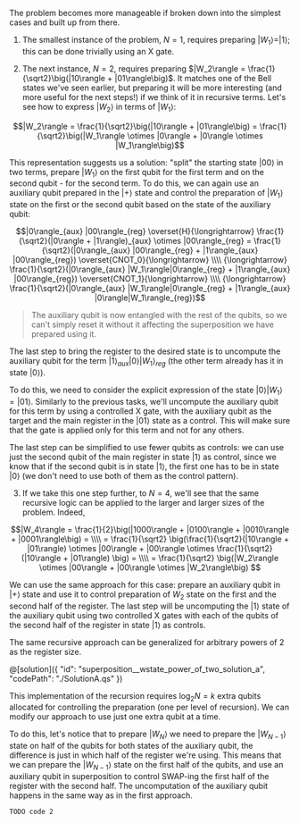 The problem becomes more manageable if broken down into the simplest cases and built up from there.

1. The smallest instance of the problem, $N = 1$, requires preparing $|W_1\rangle = |1\rangle$; this can be done trivially using an X gate.

2. The next instance, $N = 2$, requires preparing $|W_2\rangle = \frac{1}{\sqrt2}\big(|10\rangle + |01\rangle\big)$. It matches one of the Bell states we've seen earlier, but preparing it will be more interesting (and more useful for the next steps!) if we think of it in recursive terms. Let's see how to express $|W_2\rangle$ in terms of $|W_1\rangle$:

$$|W_2\rangle = \frac{1}{\sqrt2}\big(|10\rangle + |01\rangle\big) = \frac{1}{\sqrt2}\big(|W_1\rangle \otimes |0\rangle + |0\rangle \otimes |W_1\rangle\big)$$

This representation suggests us a solution: "split" the starting state $|00\rangle$ in two terms, prepare $|W_1\rangle$ on the first qubit for the first term and on the second qubit - for the second term.
To do this, we can again use an auxiliary qubit prepared in the $|+\rangle$ state and control the preparation of $|W_1\rangle$ state on the first or the second qubit based on the state of the auxiliary qubit:

$$|0\rangle_{aux} |00\rangle_{reg} \overset{H}{\longrightarrow}
\frac{1}{\sqrt2}(|0\rangle + |1\rangle)_{aux} \otimes |00\rangle_{reg} =
\frac{1}{\sqrt2}(|0\rangle_{aux} |00\rangle_{reg} + |1\rangle_{aux} |00\rangle_{reg})
\overset{CNOT_0}{\longrightarrow} \\\\ {\longrightarrow}
\frac{1}{\sqrt2}(|0\rangle_{aux} |W_1\rangle|0\rangle_{reg} + |1\rangle_{aux} |00\rangle_{reg})
\overset{CNOT_1}{\longrightarrow} \\\\ {\longrightarrow}
\frac{1}{\sqrt2}(|0\rangle_{aux} |W_1\rangle|0\rangle_{reg} + |1\rangle_{aux} |0\rangle|W_1\rangle_{reg})$$

> The auxiliary qubit is now entangled with the rest of the qubits, so we can't simply reset it without it affecting the superposition we have prepared using it.

The last step to bring the register to the desired state is to uncompute the auxiliary qubit for the term $|1\rangle_{aux} |0\rangle|W_1\rangle_{reg}$ (the other term already has it in state $|0\rangle$).

To do this, we need to consider the explicit expression of the state $|0\rangle|W_1\rangle = |01\rangle$. Similarly to the previous tasks, we'll uncompute the auxiliary qubit for this term by using a controlled X gate, with the auxiliary qubit as the target and the main register in the $|01\rangle$ state as a control. This will make sure that the gate is applied only for this term and not for any others.

The last step can be simplified to use fewer qubits as controls: we can use just the second qubit of the main register in state $|1\rangle$ as control, since we know that if the second qubit is in state $|1\rangle$, the first one has to be in state $|0\rangle$ (we don't need to use both of them as the control pattern).

3. If we take this one step further, to $N = 4$, we'll see that the same recursive logic can be applied to the larger and larger sizes of the problem. Indeed,

$$|W_4\rangle = \frac{1}{2}\big(|1000\rangle + |0100\rangle + |0010\rangle + |0001\rangle\big) = \\\\
= \frac{1}{\sqrt2} \big(\frac{1}{\sqrt2}(|10\rangle + |01\rangle) \otimes |00\rangle + |00\rangle \otimes \frac{1}{\sqrt2}(|10\rangle + |01\rangle) \big) = \\\\
= \frac{1}{\sqrt2} \big(|W_2\rangle \otimes |00\rangle + |00\rangle \otimes |W_2\rangle\big)
$$

We can use the same approach for this case: prepare an auxiliary qubit in $|+\rangle$ state and use it to control preparation of $W_2$ state on the first and the second half of the register. The last step will be uncomputing the $|1\rangle$ state of the auxiliary qubit using two controlled X gates with each of the qubits of the second half of the register in state $|1\rangle$ as controls.

The same recursive approach can be generalized for arbitrary powers of 2 as the register size.

@[solution]({
    "id": "superposition__wstate_power_of_two_solution_a",
    "codePath": "./SolutionA.qs"
})

This implementation of the recursion requires $\log_2 N = k$ extra qubits allocated for controlling the preparation (one per level of recursion). We can modify our approach to use just one extra qubit at a time.

To do this, let's notice that to prepare $|W_{N}\rangle$ we need to prepare the $|W_{N-1}\rangle$ state on half of the qubits for both states of the auxiliary qubit, the difference is just in which half of the register we're using. This means that we can prepare the $|W_{N-1}\rangle$ state on the first half of the qubits, and use an auxiliary qubit in superposition to control SWAP-ing the first half of the register with the second half. The uncomputation of the auxiliary qubit happens in the same way as in the first approach.

    TODO code 2
